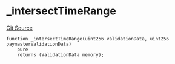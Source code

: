 # _intersectTimeRange
[Git Source](https://github.com/TrueWallet/contracts/blob/b38849a85d65fd71e42df8fc5190581d11c83fec/src/helper/Helpers.sol)


```solidity
function _intersectTimeRange(uint256 validationData, uint256 paymasterValidationData)
    pure
    returns (ValidationData memory);
```

